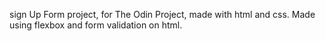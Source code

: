 sign Up Form project, for The Odin Project, made with html and css. Made using flexbox and form validation on html.